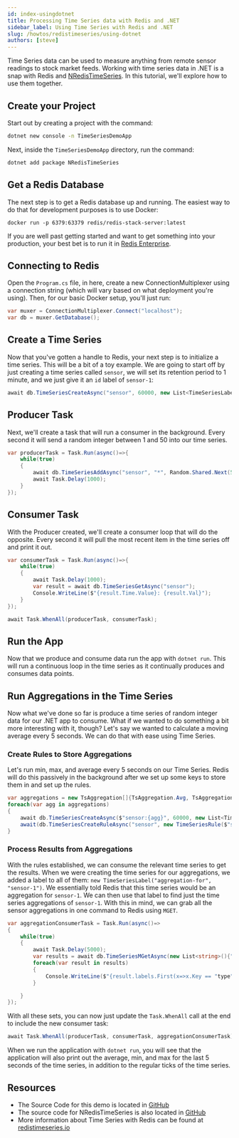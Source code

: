 ```yaml
---
id: index-usingdotnet
title: Processing Time Series data with Redis and .NET
sidebar_label: Using Time Series with Redis and .NET
slug: /howtos/redistimeseries/using-dotnet
authors: [steve]
---
```


Time Series data can be used to measure anything from remote sensor readings to stock market feeds. Working with time series data in .NET is a snap with Redis and [NRedisTimeSeries](https://github.com/RedisTimeSeries/NRedisTimeSeries). In this tutorial, we'll explore how to use them together.

## Create your Project

Start out by creating a project with the command:

```bash
dotnet new console -n TimeSeriesDemoApp
```

Next, inside the `TimeSeriesDemoApp` directory, run the command:

```bash
dotnet add package NRedisTimeSeries
```

## Get a Redis Database

The next step is to get a Redis database up and running. The easiest way to do that for development purposes is to use Docker:

```
docker run -p 6379:63379 redis/redis-stack-server:latest
```

If you are well past getting started and want to get something into your production, your best bet is to run it in [Redis Enterprise](/howtos/redistimeseries/getting-started).

## Connecting to Redis

Open the `Program.cs` file, in here, create a new ConnectionMultiplexer using a connection string (which will vary based on what deployment you're using). Then, for our basic Docker setup, you'll just run:

```csharp
var muxer = ConnectionMultiplexer.Connect("localhost");
var db = muxer.GetDatabase();
```

## Create a Time Series

Now that you've gotten a handle to Redis, your next step is to initialize a time series. This will be a bit of a toy example. We are going to start off by just creating a time series called `sensor`, we will set its retention period to 1 minute, and we just give it an `id` label of `sensor-1`:

```csharp
await db.TimeSeriesCreateAsync("sensor", 60000, new List<TimeSeriesLabel>{new TimeSeriesLabel("id", "sensor-1")});
```

## Producer Task

Next, we'll create a task that will run a consumer in the background. Every second it will send a random integer between 1 and 50 into our time series.

```csharp
var producerTask = Task.Run(async()=>{
    while(true)
    {
        await db.TimeSeriesAddAsync("sensor", "*", Random.Shared.Next(50));
        await Task.Delay(1000);
    }
});
```

## Consumer Task

With the Producer created, we'll create a consumer loop that will do the opposite. Every second it will pull the most recent item in the time series off and print it out.

```csharp
var consumerTask = Task.Run(async()=>{
    while(true)
    {
        await Task.Delay(1000);
        var result = await db.TimeSeriesGetAsync("sensor");
        Console.WriteLine($"{result.Time.Value}: {result.Val}");
    }
});

await Task.WhenAll(producerTask, consumerTask);
```

## Run the App

Now that we produce and consume data run the app with `dotnet run`. This will run a continuous loop in the time series as it continually produces and consumes data points.

## Run Aggregations in the Time Series

Now what we've done so far is produce a time series of random integer data for our .NET app to consume. What if we wanted to do something a bit more interesting with it, though? Let's say we wanted to calculate a moving average every 5 seconds. We can do that with ease using Time Series.

### Create Rules to Store Aggregations

Let's run min, max, and average every 5 seconds on our Time Series. Redis will do this passively in the background after we set up some keys to store them in and set up the rules.

```csharp
var aggregations = new TsAggregation[]{TsAggregation.Avg, TsAggregation.Min, TsAggregation.Max};
foreach(var agg in aggregations)
{
    await db.TimeSeriesCreateAsync($"sensor:{agg}", 60000, new List<TimeSeriesLabel>{new ("type", agg.ToString()), new("aggregation-for", "sensor-1")});
    await(db.TimeSeriesCreateRuleAsync("sensor", new TimeSeriesRule($"sensor:{agg}", 5000, agg)));
}
```

### Process Results from Aggregations

With the rules established, we can consume the relevant time series to get the results. When we were creating the time series for our aggregations, we added a label to all of them: `new TimeSeriesLabel("aggregation-for", "sensor-1")`. We essentially told Redis that this time series would be an aggregation for `sensor-1`. We can then use that label to find just the time series aggregations of `sensor-1`. With this in mind, we can grab all the sensor aggregations in one command to Redis using `MGET`.

```csharp
var aggregationConsumerTask = Task.Run(async()=>
{
    while(true)
    {
        await Task.Delay(5000);
        var results = await db.TimeSeriesMGetAsync(new List<string>(){"aggregation-for=sensor-1"}, true);
        foreach(var result in results)
        {
            Console.WriteLine($"{result.labels.First(x=>x.Key == "type").Value}: {result.value.Val}");
        }

    }
});
```

With all these sets, you can now just update the `Task.WhenAll` call at the end to include the new consumer task:

```csharp
await Task.WhenAll(producerTask, consumerTask, aggregationConsumerTask);
```

When we run the application with `dotnet run`, you will see that the application will also print out the average, min, and max for the last 5 seconds of the time series, in addition to the regular ticks of the time series.

## Resources

- The Source Code for this demo is located in [GitHub](https://github.com/redis-developer/redis-time-series-demo-dotnet)
- The source code for NRedisTimeSeries is also located in [GitHub](https://github.com/redistimeseries/nredistimeseries)
- More information about Time Series with Redis can be found at [redistimeseries.io](https://redistimeseries.io/)
